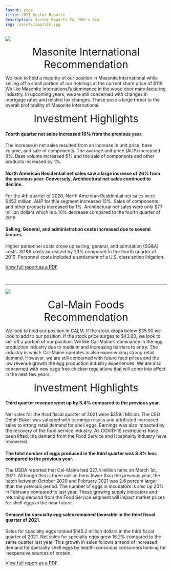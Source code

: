 ```yaml
---
layout: page
title: 2021 Sector Reports
description: Sector Reports For MSU's SIA
img: /assets/img/SIA.jpg
---
```


<div class="img">
    <img class="col three" src="{{ site.baseurl }}/assets/img/DOOR.png">
</div>

<p style="text-align: center;"><font size="+3">Masonite International Recommendation</font></p>

We look to hold a majority of our position in Masonite International while selling off a small portion of our holdings at the current share price of $119. We like Masonite International’s dominance in the wood door manufacturing industry. In upcoming years, we are still concerned with changes in mortgage rates and related tax changes. These pose a large threat to the overall profitability of Masonite International. 
<br />

<p style="text-align: center;"><font size="+3">Investment Highlights</font></p>

#### Fourth quarter net sales increased 16% from the previous year.
The increase in net sales resulted from an increase in unit price, base volume, and sale of components. The average unit price (AUP) increased 9%. Base volume increased 6% and the sale of components and other products increased by 1%. 
#### North American Residential net sales saw a large increase of 26% from the previous year. Conversely, Architectural net sales continued to decline.
For the 4th quarter of 2020, North American Residential net sales were $453 million. AUP for this segment increased 12%. Sales of components and other products increased by 1%. Architectural net sales were only $77 million dollars which is a 10% decrease compared to the fourth quarter of 2019. 
#### Selling, General, and administration costs increased due to several factors. 
Higher personnel costs drove up selling, general, and admiration (SG&A) costs. SG&A costs increased by 23% compared to the fourth quarter of 2019. Personnel costs included a settlement of a U.S. class action litigation. 

[View full report as a PDF](/assets/pdf/DOOR2021.pdf)

<br />

---

<div class="img">
    <img class="col three" src="{{ site.baseurl }}/assets/img/CALM.png">
</div>



<p style="text-align: center;"><font size="+3">Cal-Main Foods Recommendation</font></p>

We look to hold our position in CALM. If the stock drops below $35.00 we look to add to our position. If the stock price surges to $43.00, we look to sell off a portion of our position. We like Cal-Maine’s dominance in the egg production industry due to medium and increasing barriers to entry. The industry in which Cal-Maine operates is also experiencing strong retail demand. However, we are still concerned with future feed prices and the low revenue growth the egg production industry experiences. We are also concerned with new cage free chicken regulations that will come into effect in the next few years. 

<p style="text-align: center;"><font size="+3">Investment Highlights</font></p>

#### Third quarter revenue went up by 3.4% compared to the previous year.
Net sales for the third fiscal quarter of 2021 were $359.1 Million. The CEO Dolph Baker was satisfied with earnings results and attributed increased sales to strong retail demand for shell eggs. Earnings was also impacted by the recovery of the food service industry. As COVID-19 restrictions have been lifted, the demand from the Food Service and Hospitality industry have recovered. 
#### The total number of eggs produced in the third quarter was 3.3% less compared to the previous year.
The USDA reported that Cal-Maine had 327.4 million hens on March 1st, 2021. Although this is three million hens fewer than the previous year, the hatch between October 2020 and February 2021 was 2.6 percent larger than the previous period. The number of eggs in incubators is also up 20% in February compared to last year. These growing supply indicators and returning demand from the Food Service segment will impact market prices for shell eggs in the near future.  
#### Demand for specialty egg sales remained favorable in the third fiscal quarter of 2021. 
Sales for specialty eggs totaled $145.2 million dollars in the third fiscal quarter of 2021. Net sales for specialty eggs grew 16.2% compared to the same quarter last year. This growth in sales follows a trend of increased demand for specialty shell eggs by health-conscious consumers looking for inexpensive sources of protein. 

[View full report as a PDF](/assets/pdf/CALM2021.pdf)
